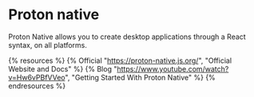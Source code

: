 # Proton native

Proton Native allows you to create desktop applications through a React syntax, on all platforms.

{% resources %}
  {% Official "https://proton-native.js.org/", "Official Website and Docs" %}
  {% Blog "https://www.youtube.com/watch?v=Hw6vPBfVVeo", "Getting Started With Proton Native" %}
{% endresources %}
